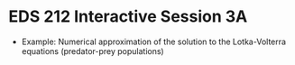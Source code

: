# EDS 212 Interactive Session 3A

- Example: Numerical approximation of the solution to the Lotka-Volterra equations (predator-prey populations)
